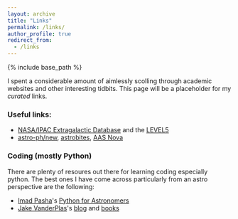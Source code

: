```yaml
---
layout: archive
title: "Links"
permalink: /links/
author_profile: true
redirect_from:
  - /links
---
```


{% include base_path %}

I spent a considerable amount of aimlessly scolling through academic websites and other interesting tidbits. This page will be a placeholder for my _curated_ links.

### Useful links:
* [NASA/IPAC Extragalactic Database](https://ned.ipac.caltech.edu/) and the [LEVEL5](https://ned.ipac.caltech.edu/level5/)
* [astro-ph/new](https://arxiv.org/list/astro-ph/new), [astrobites](https://astrobites.org/), [AAS Nova](https://aasnova.org/)

### Coding (mostly Python)
There are plenty of resoures out there for learning coding especially python. The best ones I have come across particularly from an astro perspective are the following:
* [Imad Pasha](https://github.com/prappleizer)'s [Python for Astronomers](https://prappleizer.github.io/)
* [Jake VanderPlas](http://vanderplas.com/)'s [blog](http://jakevdp.github.io/) and [books](https://jakevdp.github.io/pages/about.html)

